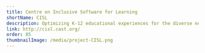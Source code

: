 ```yaml
---
title: Centre on Inclusive Software for Learning
shortName: CISL
description: Optimizing K-12 educational experiences for the diverse needs of all students.
link: http://cisl.cast.org/
order: 85
thumbnailImage: /media/project-CISL.png
---
```

